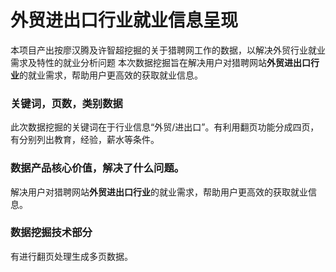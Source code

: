 # 外贸进出口行业就业信息呈现
本项目产出按廖汉腾及许智超挖掘的关于猎聘网工作的数据，以解决外贸行业就业需求及特性的就业分析问题
本次数据挖掘旨在解决用户对猎聘网站**外贸进出口行业**的就业需求，帮助用户更高效的获取就业信息。
### 关键词，页数，类别数据
此次数据挖掘的关键词在于行业信息“外贸/进出口”。有利用翻页功能分成四页，有分别列出教育，经验，薪水等条件。

### 数据产品核心价值，解决了什么问题。
解决用户对猎聘网站**外贸进出口行业**的就业需求，帮助用户更高效的获取就业信息。
### 数据挖掘技术部分  
有进行翻页处理生成多页数据。